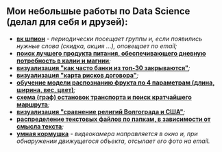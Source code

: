 ## Мои небольшые работы по Data Science (делал для себя и друзей):

* **[вк шпион](https://github.com/andreipit/ds_projects/blob/master/3_mini_google/mini_google.ipynb)** - *периодически посещает группы и, если появились нужные слова (скидка, акция ...), оповещает по email;*
* **[поиск лучшего продукта питания, обеспечивающего дневную потребность в калии и магнии](https://github.com/andreipit/ds_projects/blob/master/2_heart_diet/heart_diet.ipynb)***;*
* **[визуализация "как часто банки из топ-30 закрываются"](https://github.com/andreipit/ds_projects/blob/master/4_bank_rating/rating_manual.ipynb)***;*
* **[визуализация "карта рисков договора"](https://github.com/andreipit/ds_projects/blob/master/5_games_business_risk_map/risk_map.ipynb)***;*
* **[обучение модели распознанию фрукта по 4 параметрам (длина, ширина, вес, цвет)](https://github.com/andreipit/ds_projects/blob/master/6_fruits_sorting/basic/fruits_sorting_min.ipynb)***;*
* **[схема (граф) остановок транспорта и поиск кратчайшего маршрута](https://github.com/andreipit/ds_projects/blob/master/9_graph_friends_movies_metro/2_metrotram.ipynb)***;*
* **[визуализация "сравнение религий Волгограда и США"](https://www.kaggle.com/andrewpt/comparison-of-the-religions-of-russia-and-the-usa)***;*
* **[распределение текстовых файлов по папкам, в зависимости от смысла текста](https://github.com/andreipit/ds_projects/blob/master/8_texts_similarity_and_topic/kernel/4_put_documents_to_folders.ipynb)***;*
* **[умная кормушка](https://github.com/andreipit/ds_projects/blob/master/11_bird_feeder/2_birds_detector.ipynb)** - *видеокамера направляется в окно и, при обнаружении движущегося объекта, отсылает его фото на email.*


